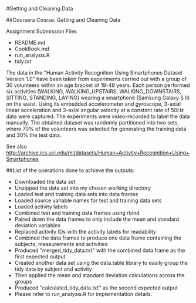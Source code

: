 #Getting and Cleaning Data

##Coursera Course: Getting and Cleaning Data

Assignment Submission Files

* README.md
* CookBook.md
* run_analysis.R
* tidy.txt


The data in the "Human Activity Recognition Using Smartphones Dataset Version 1.0" have been taken from experiments carried out with a group of 30 volunteers within an age bracket of 19-48 years. Each person performed six activities (WALKING, WALKING_UPSTAIRS, WALKING_DOWNSTAIRS, SITTING, STANDING, LAYING) wearing a smartphone (Samsung Galaxy S II) on the waist. Using its embedded accelerometer and gyroscope, 3-axial linear acceleration and 3-axial angular velocity at a constant rate of 50Hz data were captured. The experiments were video-recorded to label the data manually. The obtained dataset was randomly partitioned into two sets, where 70% of the volunteers was selected for generating the training data and 30% the test data.

See also http://archive.ics.uci.edu/ml/datasets/Human+Activity+Recognition+Using+Smartphones

##List of the operations done to achieve the outputs:

* Downloaded the data set
* Unzipped the data set into my chosen working directory
* Loaded test and training data sets into data frames
* Loaded source variable names for test and training data sets
* Loaded activity labels
* Combined test and training data frames using rbind
* Paired down the data frames to only include the mean and standard deviation variables
* Replaced activity IDs with the activity labels for readability
* Combined the data frames to produce one data frame containing the subjects, measurements and activities
* Produced "merged_tidy_data.txt" with the combined data frame as the first expected output
* Created another data set using the data.table library to easily group the tidy data by subject and activity
* Then applied the mean and standard deviation calculations across the groups
* Produced "calculated_tidy_data.txt" as the second expected output
* Please refer to run_analysis.R for implementation details.

